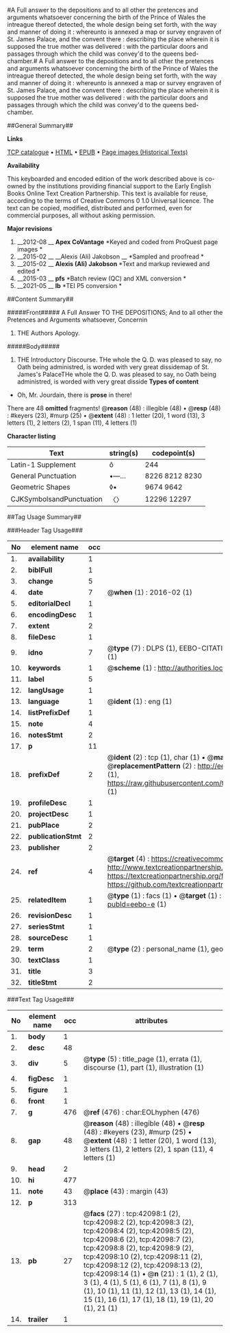 #A Full answer to the depositions and to all other the pretences and arguments whatsoever concerning the birth of the Prince of Wales the intreague thereof detected, the whole design being set forth, with the way and manner of doing it : whereunto is annexed a map or survey engraven of St. James Palace, and the convent there : describing the place wherein it is supposed the true mother was delivered : with the particular doors and passages through which the child was convey'd to the queens bed-chamber.#
A Full answer to the depositions and to all other the pretences and arguments whatsoever concerning the birth of the Prince of Wales the intreague thereof detected, the whole design being set forth, with the way and manner of doing it : whereunto is annexed a map or survey engraven of St. James Palace, and the convent there : describing the place wherein it is supposed the true mother was delivered : with the particular doors and passages through which the child was convey'd to the queens bed-chamber.

##General Summary##

**Links**

[TCP catalogue](http://www.ota.ox.ac.uk/tcp/)  • 
[HTML](http://tei.it.ox.ac.uk/tcp/Texts-HTML/free/A40/A40606.html)  • 
[EPUB](http://tei.it.ox.ac.uk/tcp/Texts-EPUB/free/A40/A40606.epub) • 
[Page images (Historical Texts)](https://historicaltexts.jisc.ac.uk/eebo-8959113e)

**Availability**

This keyboarded and encoded edition of the work described above is co-owned by the
    institutions providing financial support to the Early English Books Online Text Creation
    Partnership. This text is available for reuse, according to the terms of  Creative Commons 0 1.0 Universal
    licence. The text can be copied, modified, distributed and performed, even for commercial
    purposes, all without asking permission.

**Major revisions**

1. __2012-08 __ __Apex CoVantage__ *Keyed and coded from ProQuest page images *
1. __2015-02 __ __Alexis (Ali) Jakobson __ *Sampled and proofread *
1. __2015-02 __ __Alexis (Ali) Jakobson__ *Text and markup reviewed and edited *
1. __2015-03 __ __pfs__ *Batch review (QC) and XML conversion *
1. __2021-05 __ __lb__ *TEI P5 conversion *

##Content Summary##

#####Front#####
A Full Answer TO THE DEPOSITIONS; And to all other the Pretences and Arguments whatsoever, Concernin
1. THE Authors Apology.

#####Body#####

1. THE Introductory Discourse.
THe whole the Q. D. was pleased to say, no Oath being administred, is worded with very great dissidemap of St. James's PalaceTHe whole the Q. D. was pleased to say, no Oath being administred, is worded with very great disside
**Types of content**

  * Oh, Mr. Jourdain, there is **prose** in there!

There are 48 **omitted** fragments! 
 @__reason__ (48) : illegible (48)  •  @__resp__ (48) : #keyers (23), #murp (25)  •  @__extent__ (48) : 1 letter (20), 1 word (13), 3 letters (1), 2 letters (2), 1 span (11), 4 letters (1)

**Character listing**


|Text|string(s)|codepoint(s)|
|---|---|---|
|Latin-1 Supplement|ô|244|
|General Punctuation|•—…|8226 8212 8230|
|Geometric Shapes|◊▪|9674 9642|
|CJKSymbolsandPunctuation|〈〉|12296 12297|

##Tag Usage Summary##

###Header Tag Usage###

|No|element name|occ|attributes|
|---|---|---|---|
|1.|__availability__|1||
|2.|__biblFull__|1||
|3.|__change__|5||
|4.|__date__|7| @__when__ (1) : 2016-02 (1)|
|5.|__editorialDecl__|1||
|6.|__encodingDesc__|1||
|7.|__extent__|2||
|8.|__fileDesc__|1||
|9.|__idno__|7| @__type__ (7) : DLPS (1), EEBO-CITATION (1), VID (1), EEBO-PROQUEST (1), STC (2), OCLC (1)|
|10.|__keywords__|1| @__scheme__ (1) : http://authorities.loc.gov/ (1)|
|11.|__label__|5||
|12.|__langUsage__|1||
|13.|__language__|1| @__ident__ (1) : eng (1)|
|14.|__listPrefixDef__|1||
|15.|__note__|4||
|16.|__notesStmt__|2||
|17.|__p__|11||
|18.|__prefixDef__|2| @__ident__ (2) : tcp (1), char (1)  •  @__matchPattern__ (2) : ([0-9\-]+):([0-9IVX]+) (1), (.+) (1)  •  @__replacementPattern__ (2) : http://eebo.chadwyck.com/downloadtiff?vid=$1&page=$2 (1), https://raw.githubusercontent.com/textcreationpartnership/Texts/master/tcpchars.xml#$1 (1)|
|19.|__profileDesc__|1||
|20.|__projectDesc__|1||
|21.|__pubPlace__|2||
|22.|__publicationStmt__|2||
|23.|__publisher__|2||
|24.|__ref__|4| @__target__ (4) : https://creativecommons.org/publicdomain/zero/1.0/ (1), http://www.textcreationpartnership.org/docs/. (1), https://textcreationpartnership.org/faq/#faq05 (1), https://github.com/textcreationpartnership (1)|
|25.|__relatedItem__|1| @__type__ (1) : facs (1)  •  @__target__ (1) : https://data.historicaltexts.jisc.ac.uk/view?pubId=eebo-e (1)|
|26.|__revisionDesc__|1||
|27.|__seriesStmt__|1||
|28.|__sourceDesc__|1||
|29.|__term__|2| @__type__ (2) : personal_name (1), geographic_name (1)|
|30.|__textClass__|1||
|31.|__title__|3||
|32.|__titleStmt__|2||


###Text Tag Usage###

|No|element name|occ|attributes|
|---|---|---|---|
|1.|__body__|1||
|2.|__desc__|48||
|3.|__div__|5| @__type__ (5) : title_page (1), errata (1), discourse (1), part (1), illustration (1)|
|4.|__figDesc__|1||
|5.|__figure__|1||
|6.|__front__|1||
|7.|__g__|476| @__ref__ (476) : char:EOLhyphen (476)|
|8.|__gap__|48| @__reason__ (48) : illegible (48)  •  @__resp__ (48) : #keyers (23), #murp (25)  •  @__extent__ (48) : 1 letter (20), 1 word (13), 3 letters (1), 2 letters (2), 1 span (11), 4 letters (1)|
|9.|__head__|2||
|10.|__hi__|477||
|11.|__note__|43| @__place__ (43) : margin (43)|
|12.|__p__|313||
|13.|__pb__|27| @__facs__ (27) : tcp:42098:1 (2), tcp:42098:2 (2), tcp:42098:3 (2), tcp:42098:4 (2), tcp:42098:5 (2), tcp:42098:6 (2), tcp:42098:7 (2), tcp:42098:8 (2), tcp:42098:9 (2), tcp:42098:10 (2), tcp:42098:11 (2), tcp:42098:12 (2), tcp:42098:13 (2), tcp:42098:14 (1)  •  @__n__ (21) : 1 (1), 2 (1), 3 (1), 4 (1), 5 (1), 6 (1), 7 (1), 8 (1), 9 (1), 10 (1), 11 (1), 12 (1), 13 (1), 14 (1), 15 (1), 16 (1), 17 (1), 18 (1), 19 (1), 20 (1), 21 (1)|
|14.|__trailer__|1||
